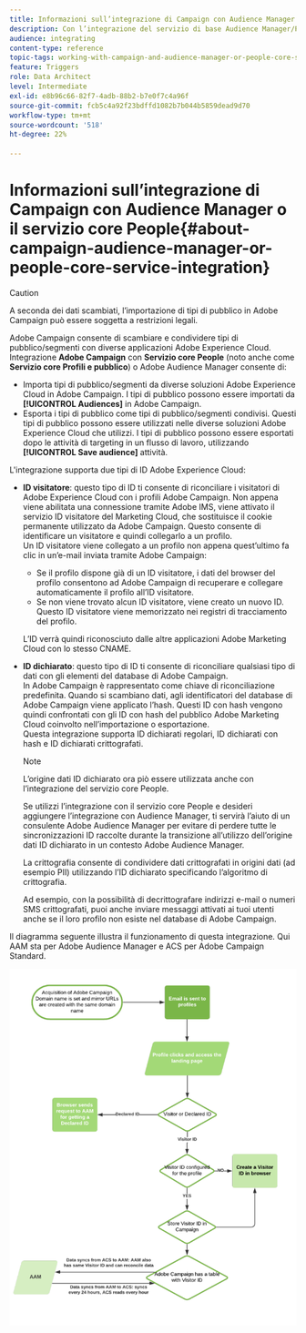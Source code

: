 ```yaml
---
title: Informazioni sull’integrazione di Campaign con Audience Manager o il servizio core People
description: Con l’integrazione del servizio di base Audience Manager/People, puoi condividere audience o segmenti all’interno delle diverse soluzioni Adobe Experience Cloud.
audience: integrating
content-type: reference
topic-tags: working-with-campaign-and-audience-manager-or-people-core-service
feature: Triggers
role: Data Architect
level: Intermediate
exl-id: e8b96c66-82f7-4adb-88b2-b7e0f7c4a96f
source-git-commit: fcb5c4a92f23bdffd1082b7b044b5859dead9d70
workflow-type: tm+mt
source-wordcount: '518'
ht-degree: 22%

---
```


# Informazioni sull’integrazione di Campaign con Audience Manager o il servizio core People{#about-campaign-audience-manager-or-people-core-service-integration}

>[!CAUTION]
>
>A seconda dei dati scambiati, l’importazione di tipi di pubblico in Adobe Campaign può essere soggetta a restrizioni legali.

Adobe Campaign consente di scambiare e condividere tipi di pubblico/segmenti con diverse applicazioni Adobe Experience Cloud. Integrazione **Adobe Campaign** con **Servizio core People** (noto anche come **Servizio core Profili e pubblico**) o Adobe Audience Manager consente di:

* Importa tipi di pubblico/segmenti da diverse soluzioni Adobe Experience Cloud in Adobe Campaign. I tipi di pubblico possono essere importati da **[!UICONTROL Audiences]** in Adobe Campaign.
* Esporta i tipi di pubblico come tipi di pubblico/segmenti condivisi. Questi tipi di pubblico possono essere utilizzati nelle diverse soluzioni Adobe Experience Cloud che utilizzi. I tipi di pubblico possono essere esportati dopo le attività di targeting in un flusso di lavoro, utilizzando **[!UICONTROL Save audience]** attività.

L&#39;integrazione supporta due tipi di ID Adobe Experience Cloud:

* **ID visitatore**: questo tipo di ID ti consente di riconciliare i visitatori di Adobe Experience Cloud con i profili Adobe Campaign. Non appena viene abilitata una connessione tramite Adobe IMS, viene attivato il servizio ID visitatore del Marketing Cloud, che sostituisce il cookie permanente utilizzato da Adobe Campaign. Questo consente di identificare un visitatore e quindi collegarlo a un profilo.
   <br>Un ID visitatore viene collegato a un profilo non appena quest’ultimo fa clic in un’e-mail inviata tramite Adobe Campaign:
   * Se il profilo dispone già di un ID visitatore, i dati del browser del profilo consentono ad Adobe Campaign di recuperare e collegare automaticamente il profilo all’ID visitatore.
   * Se non viene trovato alcun ID visitatore, viene creato un nuovo ID. Questo ID visitatore viene memorizzato nei registri di tracciamento del profilo.

   L’ID verrà quindi riconosciuto dalle altre applicazioni Adobe Marketing Cloud con lo stesso CNAME.

* **ID dichiarato**: questo tipo di ID ti consente di riconciliare qualsiasi tipo di dati con gli elementi del database di Adobe Campaign. In Adobe Campaign è rappresentato come chiave di riconciliazione predefinita. Quando si scambiano dati, agli identificatori del database di Adobe Campaign viene applicato l’hash. Questi ID con hash vengono quindi confrontati con gli ID con hash del pubblico Adobe Marketing Cloud coinvolto nell’importazione o esportazione.
   <br>Questa integrazione supporta ID dichiarati regolari, ID dichiarati con hash e ID dichiarati crittografati.

   >[!NOTE]
   >
   >L’origine dati ID dichiarato ora piò essere utilizzata anche con l’integrazione del servizio core People.
   >
   >Se utilizzi l’integrazione con il servizio core People e desideri aggiungere l’integrazione con Audience Manager, ti servirà l’aiuto di un consulente Adobe Audience Manager per evitare di perdere tutte le sincronizzazioni ID raccolte durante la transizione all’utilizzo dell’origine dati ID dichiarato in un contesto Adobe Audience Manager.


   La crittografia consente di condividere dati crittografati in origini dati (ad esempio PII) utilizzando l’ID dichiarato specificando l’algoritmo di crittografia.

   Ad esempio, con la possibilità di decrittografare indirizzi e-mail o numeri SMS crittografati, puoi anche inviare messaggi attivati ai tuoi utenti anche se il loro profilo non esiste nel database di Adobe Campaign.

Il diagramma seguente illustra il funzionamento di questa integrazione. Qui AAM sta per Adobe Audience Manager e ACS per Adobe Campaign Standard.

![](assets/aam_diagram.png)
